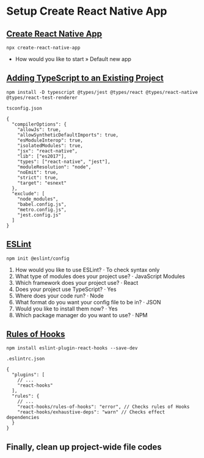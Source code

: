 # Setup Create React Native App

## [Create React Native App](https://github.com/expo/create-react-native-app)

```
npx create-react-native-app
```

- How would you like to start » Default new app

## [Adding TypeScript to an Existing Project](https://reactnative.dev/docs/typescript#adding-typescript-to-an-existing-project)

```
npm install -D typescript @types/jest @types/react @types/react-native @types/react-test-renderer
```

```
tsconfig.json

{
  "compilerOptions": {
    "allowJs": true,
    "allowSyntheticDefaultImports": true,
    "esModuleInterop": true,
    "isolatedModules": true,
    "jsx": "react-native",
    "lib": ["es2017"],
    "types": ["react-native", "jest"],
    "moduleResolution": "node",
    "noEmit": true,
    "strict": true,
    "target": "esnext"
  },
  "exclude": [
    "node_modules",
    "babel.config.js",
    "metro.config.js",
    "jest.config.js"
  ]
}
```

## [ESLint](https://eslint.org)

```
npm init @eslint/config
```

1. How would you like to use ESLint? · To check syntax only
2. What type of modules does your project use? · JavaScript Modules
3. Which framework does your project use? · React
4. Does your project use TypeScript? · Yes
5. Where does your code run? · Node
6. What format do you want your config file to be in? · JSON
7. Would you like to install them now? · Yes
8. Which package manager do you want to use? · NPM

## [Rules of Hooks](https://reactjs.org/docs/hooks-rules.html)

```
npm install eslint-plugin-react-hooks --save-dev
```

```
.eslintrc.json

{
  "plugins": [
    // ...
    "react-hooks"
  ],
  "rules": {
    // ...
    "react-hooks/rules-of-hooks": "error", // Checks rules of Hooks
    "react-hooks/exhaustive-deps": "warn" // Checks effect dependencies
  }
}
```

## Finally, clean up project-wide file codes
